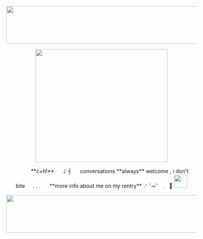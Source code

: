 <p align="center">
<img src="https://64.media.tumblr.com/3044436cf6b3dca483380a0d21117bc8/0a5eebe6c662da28-0a/s2048x3072/d5bbca67c8f94670a017f9bf509bfcee799fda95.pnj" width="600" height="100" />
</p>

<p align="center">
<img src="https://64.media.tumblr.com/de6fdd5786d02dbeefd458d964831313/bcc0504bec1fa929-de/s500x750/f4c6220423d909c5c5ff5a703f3f4bda3ce07363.gifv" width="350" height="300" />
</p>

<p align="center">
<img src="https://64.media.tumblr.com/777344c7bbc424b129a3fc89226abc50/d913c2e306ccc513-e4/s1280x1920/328135a4cfaca52696aa3fe5380dbfa81c3c2d91.pnj" width="15" height="15" /> ⠀⠀ **c+h!**⠀⠀ 𝅘𝅥𝅮 𝄞 ⠀⠀conversations **always** welcome , i don't bite⠀⠀. . .⠀⠀ **more info about me on my rentry**   .ᐟ     ˆ𐃷ˆㅤ𓈒ㅤ🍎 <img src="https://64.media.tumblr.com/e2aa5c62f88fad961d90af0ee96070ee/14685143d1d91c86-7b/s1280x1920/6f6427a1c87c989f702471c4f8836d079eeaca57.pnj" width="35" height="35" />
</p>

<p align="center">
<img src="https://64.media.tumblr.com/3044436cf6b3dca483380a0d21117bc8/0a5eebe6c662da28-0a/s2048x3072/d5bbca67c8f94670a017f9bf509bfcee799fda95.pnj" width="600" height="100" />
</p>
